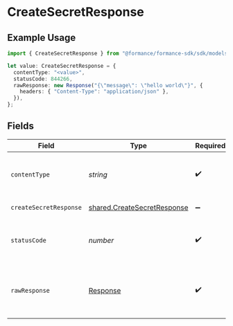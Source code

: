 # CreateSecretResponse

## Example Usage

```typescript
import { CreateSecretResponse } from "@formance/formance-sdk/sdk/models/operations";

let value: CreateSecretResponse = {
  contentType: "<value>",
  statusCode: 844266,
  rawResponse: new Response("{\"message\": \"hello world\"}", {
    headers: { "Content-Type": "application/json" },
  }),
};
```

## Fields

| Field                                                                             | Type                                                                              | Required                                                                          | Description                                                                       |
| --------------------------------------------------------------------------------- | --------------------------------------------------------------------------------- | --------------------------------------------------------------------------------- | --------------------------------------------------------------------------------- |
| `contentType`                                                                     | *string*                                                                          | :heavy_check_mark:                                                                | HTTP response content type for this operation                                     |
| `createSecretResponse`                                                            | [shared.CreateSecretResponse](../../../sdk/models/shared/createsecretresponse.md) | :heavy_minus_sign:                                                                | Created secret                                                                    |
| `statusCode`                                                                      | *number*                                                                          | :heavy_check_mark:                                                                | HTTP response status code for this operation                                      |
| `rawResponse`                                                                     | [Response](https://developer.mozilla.org/en-US/docs/Web/API/Response)             | :heavy_check_mark:                                                                | Raw HTTP response; suitable for custom response parsing                           |